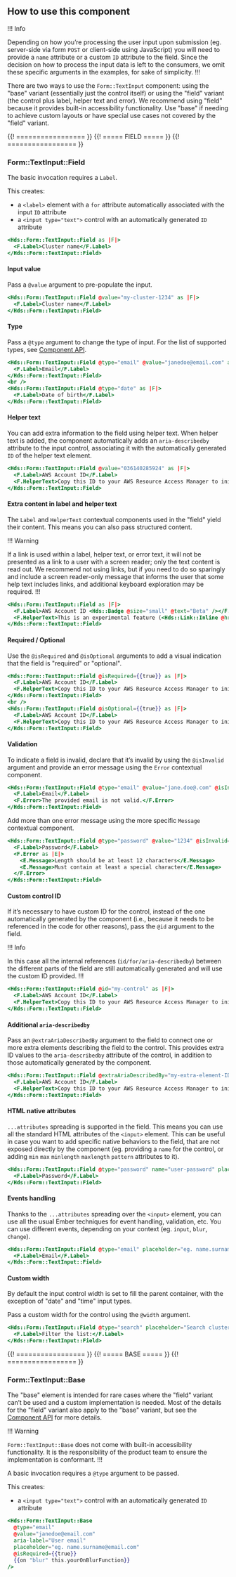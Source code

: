## How to use this component

!!! Info

Depending on how you’re processing the user input upon submission (eg. server-side via form `POST` or client-side using JavaScript) you will need to provide a `name` attribute or a custom `ID` attribute to the field. Since the decision on how to process the input data is left to the consumers, we omit these specific arguments in the examples, for sake of simplicity.
!!!

There are two ways to use the `Form::TextInput` component: using the "base" variant (essentially just the control itself) or using the "field" variant (the control plus label, helper text and error). We recommend using "field" because it provides built-in accessibility functionality. Use "base" if needing to achieve custom layouts or have special use cases not covered by the "field" variant.

{{! ================= }} {{! ===== FIELD ===== }} {{! ================= }}

### Form::TextInput::Field

The basic invocation requires a `Label`.

This creates:

- a `<label>` element with a `for` attribute automatically associated with the input `ID` attribute
- a `<input type="text">` control with an automatically generated `ID` attribute

```handlebars
<Hds::Form::TextInput::Field as |F|>
  <F.Label>Cluster name</F.Label>
</Hds::Form::TextInput::Field>
```

#### Input value

Pass a `@value` argument to pre-populate the input.

```handlebars
<Hds::Form::TextInput::Field @value="my-cluster-1234" as |F|>
  <F.Label>Cluster name</F.Label>
</Hds::Form::TextInput::Field>
```

#### Type

Pass a `@type` argument to change the type of input. For the list of supported types, see [Component API](#component-api).

```handlebars
<Hds::Form::TextInput::Field @type="email" @value="janedoe@email.com" as |F|>
  <F.Label>Email</F.Label>
</Hds::Form::TextInput::Field>
<br />
<Hds::Form::TextInput::Field @type="date" as |F|>
  <F.Label>Date of birth</F.Label>
</Hds::Form::TextInput::Field>
```

#### Helper text

You can add extra information to the field using helper text. When helper text is added, the component automatically adds an `aria-describedby` attribute to the input control, associating it with the automatically generated `ID` of the helper text element.

```handlebars
<Hds::Form::TextInput::Field @value="036140285924" as |F|>
  <F.Label>AWS Account ID</F.Label>
  <F.HelperText>Copy this ID to your AWS Resource Access Manager to initiate the resource share.</F.HelperText>
</Hds::Form::TextInput::Field>
```

#### Extra content in label and helper text

The `Label` and `HelperText` contextual components used in the "field" yield their content. This means you can also pass structured content.

!!! Warning

If a link is used within a label, helper text, or error text, it will not be presented as a link to a user with a screen reader; only the text content is read out. We recommend not using links, but if you need to do so sparingly and include a screen reader-only message that informs the user that some help text includes links, and additional keyboard exploration may be required. 
!!!

```handlebars
<Hds::Form::TextInput::Field as |F|>
  <F.Label>AWS Account ID <Hds::Badge @size="small" @text="Beta" /></F.Label>
  <F.HelperText>This is an experimental feature (<Hds::Link::Inline @href="#">read more</Hds::Link::Inline>).</F.HelperText>
</Hds::Form::TextInput::Field>
```

#### Required / Optional

Use the `@isRequired` and `@isOptional` arguments to add a visual indication that the field is "required" or "optional".

```handlebars
<Hds::Form::TextInput::Field @isRequired={{true}} as |F|>
  <F.Label>AWS Account ID</F.Label>
  <F.HelperText>Copy this ID to your AWS Resource Access Manager to initiate the resource share.</F.HelperText>
</Hds::Form::TextInput::Field>
<br />
<Hds::Form::TextInput::Field @isOptional={{true}} as |F|>
  <F.Label>AWS Account ID</F.Label>
  <F.HelperText>Copy this ID to your AWS Resource Access Manager to initiate the resource share.</F.HelperText>
</Hds::Form::TextInput::Field>
```

#### Validation

To indicate a field is invalid, declare that it’s invalid by using the `@isInvalid` argument and provide an error message using the `Error` contextual component.

```handlebars
<Hds::Form::TextInput::Field @type="email" @value="jane.doe@.com" @isInvalid={{true}} as |F|>
  <F.Label>Email</F.Label>
  <F.Error>The provided email is not valid.</F.Error>
</Hds::Form::TextInput::Field>
```

Add more than one error message using the more specific `Message` contextual component.

```handlebars
<Hds::Form::TextInput::Field @type="password" @value="1234" @isInvalid={{true}} as |F|>
  <F.Label>Password</F.Label>
  <F.Error as |E|>
    <E.Message>Length should be at least 12 characters</E.Message>
    <E.Message>Must contain at least a special character</E.Message>
  </F.Error>
</Hds::Form::TextInput::Field>
```

#### Custom control ID

If it’s necessary to have custom ID for the control, instead of the one automatically generated by the component (i.e., because it needs to be referenced in the code for other reasons), pass the `@id` argument to the field.

!!! Info

In this case all the internal references (`id/for/aria-describedby`) between the different parts of the field are still automatically generated and will use the custom ID provided.
!!!

```handlebars
<Hds::Form::TextInput::Field @id="my-control" as |F|>
  <F.Label>AWS Account ID</F.Label>
  <F.HelperText>Copy this ID to your AWS Resource Access Manager to initiate the resource share.</F.HelperText>
</Hds::Form::TextInput::Field>
```

#### Additional `aria-describedby`

Pass an `@extraAriaDescribedBy` argument to the field to connect one or more extra elements describing the field to the control. This provides extra ID values to the `aria-describedby` attribute of the control, in addition to those automatically generated by the component.

```handlebars
<Hds::Form::TextInput::Field @extraAriaDescribedBy="my-extra-element-ID" as |F|>
  <F.Label>AWS Account ID</F.Label>
  <F.HelperText>Copy this ID to your AWS Resource Access Manager to initiate the resource share.</F.HelperText>
</Hds::Form::TextInput::Field>
```

#### HTML native attributes

`...attributes` spreading is supported in the field. This means you can use all the standard HTML attributes of the `<input>` element. This can be useful in case you want to add specific native behaviors to the field, that are not exposed directly by the component (eg. providing a `name` for the control, or adding `min` `max` `minlength` `maxlength` `pattern` attributes to it).

```handlebars
<Hds::Form::TextInput::Field @type="password" name="user-password" placeholder="Insert your password here" minlength="4" maxlength="64" as |F|>
  <F.Label>Password</F.Label>
</Hds::Form::TextInput::Field>
```

#### Events handling

Thanks to the `...attributes` spreading over the `<input>` element, you can use all the usual Ember techniques for event handling, validation, etc. You can use different events, depending on your context (eg. `input`, `blur`, `change`).

```handlebars
<Hds::Form::TextInput::Field @type="email" placeholder="eg. name.surname@email.com" {{on "blur" this.yourOnBlurFunction}} as |F|>
  <F.Label>Email</F.Label>
</Hds::Form::TextInput::Field>
```

#### Custom width

By default the input control width is set to fill the parent container, with the exception of "date" and "time" input types. 

Pass a custom width for the control using the `@width` argument.

```handlebars
<Hds::Form::TextInput::Field @type="search" placeholder="Search clusters" @width="200px" as |F|>
  <F.Label>Filter the list:</F.Label>
</Hds::Form::TextInput::Field>
```

{{! ================= }} {{! ===== BASE ===== }} {{! ================= }}

### Form::TextInput::Base

The "base" element is intended for rare cases where the "field" variant can’t be used and a custom implementation is needed. Most of the details for the "field" variant also apply to the "base" variant, but see the [Component API](#component-api) for more details.

!!! Warning

`Form::TextInput::Base` does not come with built-in accessibility functionality. It is the responsibility of the product team to ensure the implementation is conformant.
!!!

A basic invocation requires a `@type` argument to be passed.

This creates:

- a `<input type="text">` control with an automatically generated `ID` attribute

```handlebars
<Hds::Form::TextInput::Base
  @type="email"
  @value="janedoe@email.com"
  aria-label="User email"
  placeholder="eg. name.surname@email.com"
  @isRequired={{true}}
  {{on "blur" this.yourOnBlurFunction}}
/>
```
